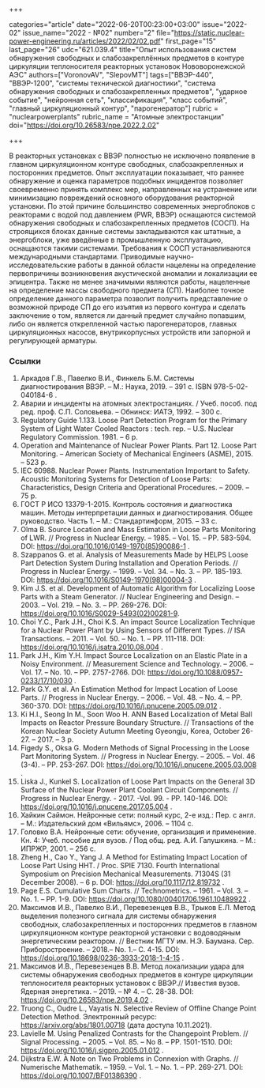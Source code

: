 +++

categories="article"
date="2022-06-20T00:23:00+03:00"
issue="2022-02"
issue_name="2022 - №02"
number="2"
file="https://static.nuclear-power-engineering.ru/articles/2022/02/02.pdf"
first_page="15"
last_page="26"
udc="621.039.4"
title="Опыт использования систем обнаружения свободных и слабозакреплённых предметов в контуре циркуляции теплоносителя реакторных установок Нововоронежской АЭС"
authors=["VoronovAV", "SlepovMT"]
tags=["ВВЭР-440", "ВВЭР-1200", "системы технической диагностики", "система обнаружения свободных и слабозакрепленных предметов", "ударное событие", "нейронная сеть", "классификация", "класс событий", "главный циркуляционный контур", "парогенератор"]
rubric = "nuclearpowerplants"
rubric_name = "Aтомные электростанции"
doi="https://doi.org/10.26583/npe.2022.2.02"

+++

В реакторных установках с ВВЭР полностью не исключено появление в главном циркуляционном контуре свободных, слабозакрепленных и посторонних предметов. Опыт эксплуатации показывает, что раннее обнаружение и оценка параметров подобных инцидентов позволяет своевременно принять комплекс мер, направленных на устранение или минимизацию повреждений основного оборудования реакторной установки. По этой причине большинство современных энергоблоков с реакторами с водой под давлением (PWR, ВВЭР) оснащаются системой обнаружения свободных и слабозакрепленных предметов (СОСП). На строящихся блоках данные системы закладываются как штатные, а энергоблоки, уже введённые в промышленную эксплуатацию, оснащаются такими системами. Требования к СОСП устанавливаются международными стандартами. Приводимые научно-исследовательские работы в данной области нацелены на определение первопричины возникновения акустической аномалии и локализации ее эпицентра. Также не менее значимыми являются работы, нацеленные на определение массы свободного предмета (СП). Наиболее точное определение данного параметра позволит получить представление о возможной природе СП до его изъятия из первого контура и сделать заключение о том, является ли данный предмет случайно попавшим, либо он является открепленной частью парогенераторов, главных циркуляционных насосов, внутрикорпусных устройств или запорной и регулирующей арматуры.

### Ссылки

1. Аркадов Г.В., Павелко В.И., Финкель Б.М. Системы диагностирования ВВЭР. – М.: Наука, 2019. – 391 с. ISBN 978-5-02-040184-6 .
2. Аварии и инциденты на атомных электростанциях. / Учеб. пособ. под ред. проф. С.П. Соловьева. – Обнинск: ИАТЭ, 1992. – 300 с.
3. Regulatory Guide 1.133. Loose Part Detection Program for the Primary System of Light Water Cooled Reactors : tech. rep. – U.S. Nuclear Regulatory Commission. 1981. – 6 p.
4. Operation and Maintenance of Nuclear Power Plants. Part 12. Loose Part Monitoring. – American Society of Mechanical Engineers (ASME), 2015. – 523 p.
5. IEC 60988. Nuclear Power Plants. Instrumentation Important to Safety. Acoustic Monitoring Systems for Detection of Loose Parts: Characteristics, Design Criteria and Operational Procedures. – 2009. – 75 p.
6. ГОСТ Р ИСО 13379-1-2015. Контроль состояния и диагностика машин. Методы интерпретации данных и диагностирования. Общее руководство. Часть 1. – М.: Стандартинформ, 2015. – 33 с.
7. Olma B. Source Location and Mass Estimation in Loose Parts Monitoring of LWR. // Progress in Nuclear Energy. – 1985. – Vol. 15. – PP. 583-594. DOI: https://doi.org/10.1016/0149-1970(85)90086-1 .
8. Szappanos G. et al. Analysis of Measurements Made by HELPS Loose Part Detection System During Installation and Operation Periods. // Progress in Nuclear Energy. – 1999. – Vol. 34. – No. 3. – PP. 185-193. DOI: https://doi.org/10.1016/S0149-1970(98)00004-3 .
9. Kim J.S. et al. Development of Automatic Algorithm for Localizing Loose Parts with a Steam Generator. // Nuclear Engineering and Design. – 2003. – Vol. 219. – No. 3. – PP. 269-276. DOI: https://doi.org/10.1016/S0029-5493(02)00281-9.
10. Choi Y.C., Park J.H., Choi K.S. An impact Source Localization Technique for a Nuclear Power Plant by Using Sensors of Different Types. // ISA Transactions. – 2011. – Vol. 50. – No. 1. – PP. 111-118. DOI: https://doi.org/10.1016/j.isatra.2010.08.004 .
11. Park J.H., Kim Y.H. Impact Source Localization on an Elastic Plate in a Noisy Environment. // Measurement Science and Technology. – 2006. – Vol. 17. – No. 10. – PP. 2757-2766. DOI: https://doi.org/10.1088/0957-0233/17/10/030 .
12. Park G.Y. et al. An Estimation Method for Impact Location of Loose Parts. // Progress in Nuclear Energy. – 2006. – Vol. 48. – No. 4. – PP. 360-370. DOI: https://doi.org/10.1016/j.pnucene.2005.09.012 .
13. Ki H.I., Seong In M., Soon Woo H. ANN Based Localization of Metal Ball Impacts on Reactor Pressure Boundary Structure. // Transactions of the Korean Nuclear Society Autumn Meeting Gyeongju, Korea, October 26-27. – 2017. – 3 p.
14. Figedy S., Oksa G. Modern Methods of Signal Processing in the Loose Part Monitoring System. // Progress in Nuclear Energy. – 2005. – Vol. 46 (3-4). – PP. 253-267. DOI: https://doi.org/10.1016/j.pnucene.2005.03.008 .
15. Liska J., Kunkel S. Localization of Loose Part Impacts on the General 3D Surface of the Nuclear Power Plant Coolant Circuit Components. // Progress in Nuclear Energy. - 2017. -Vol. 99. - PP. 140-146. DOI: https://doi.org/10.1016/j.pnucene.2017.05.004 .
16. Хайкин Саймон. Нейронные сети: полный курс, 2-е изд.: Пер. с англ. – М.: Издательский дом «Вильямс», 2006. – 1104 с.
17. Головко В.А. Нейронные сети: обучение, организация и применение. Кн. 4: Учеб. пособие для вузов. / Под общ. ред. А.И. Галушкина. – М.: ИПРЖР, 2001. – 256 с.
18. Zheng H., Cao Y., Yang J. A Method for Estimating Impact Location of Loose Part Using HHT. / Proc. SPIE 7130. Fourth International Symposium on Precision Mechanical Measurements. 71304S (31 December 2008). – 6 p. DOI: https://doi.org/10.1117/12.819732 .
19. Page E.S. Cumulative Sum Charts. // Technometrics. – 1961. – Vol. 3. – No. 1. – PP. 1-9. DOI: https://doi.org/10.1080/00401706.1961.10489922 .
20. Максимов И.В., Павелко В.И., Перевезенцев В.В., Трыков Е.Л. Метод выделения полезного сигнала для системы обнаружения свободных, слабозакрепленных и посторонних предметов в главном циркуляционном контуре реакторной установки с водоводяным энергетическим реактором. // Вестник МГТУ им. Н.Э. Баумана. Сер. Приборостроение. – 2018.– No. 1.– C. 4-15. DOI: https://doi.org/10.18698/0236-3933-2018-1-4-15 .
21. Максимов И.В., Перевезенцев В.В. Метод локализации удара для системы обнаружения свободных предметов в контуре циркуляции теплоносителя реакторных установок с ВВЭР.// Известия вузов. Ядерная энергетика. – 2019. – № 4. – С. 28-38. DOI: https://doi.org/10.26583/npe.2019.4.02 .
22. Truong C., Oudre L., Vayatis N. Selective Review of Offline Change Point Detection Method. Электронный ресурс: https://arxiv.org/abs/1801.00718 (дата доступа 10.11.2021).
23. Lavielle M. Using Penalized Contrasts for the Changepoint Problem. // Signal Processing. – 2005. – Vol. 85. – No 8. – PP. 1501-1510. DOI: https://doi.org/10.1016/j.sigpro.2005.01.012 .
24. Dijkstra E.W. A Note on Two Problems in Connexion with Graphs. // Numerische Mathematik. – 1959. – Vol. 1. – No. 1. – PP. 269-271. DOI: https://doi.org/10.1007/BF01386390 .
